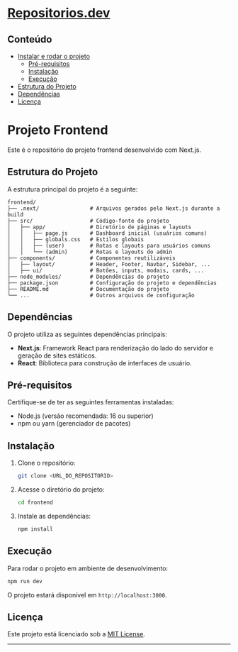 # [Repositorios.dev](https://www.repositorios.dev)
## Conteúdo

- [Instalar e rodar o projeto](#instalar-e-rodar-o-projeto)
  - [Pré-requisitos](#pré-requisitos)
  - [Instalação](#instalação)
  - [Execução](#execução)
- [Estrutura do Projeto](#estrutura-do-projeto)
- [Dependências](#dependências)
- [Licença](#licença)
# Projeto Frontend

Este é o repositório do projeto frontend desenvolvido com Next.js.

## Estrutura do Projeto

A estrutura principal do projeto é a seguinte:

```
frontend/
├── .next/                # Arquivos gerados pelo Next.js durante a build
├── src/                  # Código-fonte do projeto
│   ├── app/              # Diretório de páginas e layouts
│   │   ├── page.js       # Dashboard inicial (usuários comuns)
│   │   ├── globals.css   # Estilos globais
│   │   ├── (user)        # Rotas e layouts para usuários comuns
│   │   └── (admin)       # Rotas e layouts do admin
├── components/           # Componentes reutilizáveis
│   ├── layout/           # Header, Footer, Navbar, Sidebar, ...
│   ├── ui/               # Botões, inputs, modais, cards, ...
├── node_modules/         # Dependências do projeto
├── package.json          # Configuração do projeto e dependências
├── README.md             # Documentação do projeto
└── ...                   # Outros arquivos de configuração
```

## Dependências

O projeto utiliza as seguintes dependências principais:

- **Next.js**: Framework React para renderização do lado do servidor e geração de sites estáticos.
- **React**: Biblioteca para construção de interfaces de usuário.

## Pré-requisitos

Certifique-se de ter as seguintes ferramentas instaladas:

- Node.js (versão recomendada: 16 ou superior)
- npm ou yarn (gerenciador de pacotes)

## Instalação

1. Clone o repositório:
   ```bash
   git clone <URL_DO_REPOSITORIO>
   ```

2. Acesse o diretório do projeto:
   ```bash
   cd frontend
   ```

3. Instale as dependências:
   ```bash
   npm install
   ```

## Execução

Para rodar o projeto em ambiente de desenvolvimento:

```bash
npm run dev
```

O projeto estará disponível em `http://localhost:3000`.

## Licença

Este projeto está licenciado sob a [MIT License](LICENSE).

---
